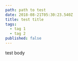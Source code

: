 ```yaml
---
path: path to test
date: 2018-08-21T05:30:23.540Z
title: test title
tags:
  - tag 1
  - tag 2
published: false
---
```

test body
